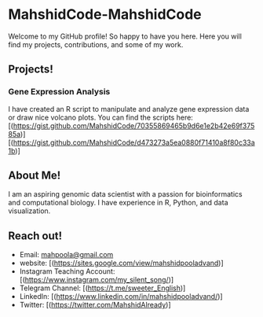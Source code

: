# MahshidCode-MahshidCode

Welcome to my GitHub profile! So happy to have you here. Here you will find my projects, contributions, and some of my work.

## Projects!

### Gene Expression Analysis

I have created an R script to manipulate and analyze gene expression data or draw nice volcano plots. You can find the scripts here:
 [(https://gist.github.com/MahshidCode/70355869465b9d6e1e2b42e69f37585a)]
 [(https://gist.github.com/MahshidCode/d473273a5ea0880f71410a8f80c33a1b)]

## About Me!

I am an aspiring genomic data scientist with a passion for bioinformatics and computational biology. I have experience in R, Python, and data visualization.

## Reach out!

-  Email: mahpoola@gmail.com
-  website: [(https://sites.google.com/view/mahshidpooladvand)]
-  Instagram Teaching Account: [(https://www.instagram.com/my_silent_song/)]
-  Telegram Channel: [(https://t.me/sweeter_English)]
-  LinkedIn: [(https://www.linkedin.com/in/mahshidpooladvand/)]
-  Twitter: [(https://twitter.com/MahshidAlready)]
